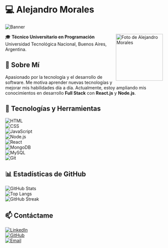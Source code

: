 # 💻 Alejandro Morales

![Banner]([https://via.placeholder.com/1200x400?text=Bienvenido+a+mi+GitHub](https://static.vecteezy.com/system/resources/previews/000/664/493/original/abstract-banner-design-vector.jpg)) 

<img src="URL_DE_TU_FOTO" alt="Foto de Alejandro Morales" width="150" height="150" align="right">

🎓 **Técnico Universitario en Programación**  
Universidad Tecnológica Nacional, Buenos Aires, Argentina.  

## 🚀 **Sobre Mí**  
Apasionado por la tecnología y el desarrollo de software. Me motiva aprender nuevas tecnologías y mejorar mis habilidades día a día. Actualmente, estoy ampliando mis conocimientos en desarrollo **Full Stack** con **React.js** y **Node.js**.

## 🔧 **Tecnologías y Herramientas**  
![HTML](https://img.shields.io/badge/HTML5-E34F26?style=for-the-badge&logo=html5&logoColor=white)  
![CSS](https://img.shields.io/badge/CSS3-1572B6?style=for-the-badge&logo=css3&logoColor=white)  
![JavaScript](https://img.shields.io/badge/JavaScript-F7DF1E?style=for-the-badge&logo=javascript&logoColor=black)  
![Node.js](https://img.shields.io/badge/Node.js-339933?style=for-the-badge&logo=node.js&logoColor=white)  
![React](https://img.shields.io/badge/React-61DAFB?style=for-the-badge&logo=react&logoColor=black)  
![MongoDB](https://img.shields.io/badge/MongoDB-4EA94B?style=for-the-badge&logo=mongodb&logoColor=white)  
![MySQL](https://img.shields.io/badge/MySQL-4479A1?style=for-the-badge&logo=mysql&logoColor=white)  
![Git](https://img.shields.io/badge/Git-F05032?style=for-the-badge&logo=git&logoColor=white)  

## 📊 **Estadísticas de GitHub**  
![GitHub Stats](https://github-readme-stats.vercel.app/api?username=AlejandroDanielMorales&show_icons=true&theme=dark)  
![Top Langs](https://github-readme-stats.vercel.app/api/top-langs/?username=AlejandroDanielMorales&layout=compact&theme=dark)  
![GitHub Streak](https://github-readme-streak-stats.herokuapp.com/?user=AlejandroDanielMorales&theme=dark)  

## 📫 **Contáctame**  
[![LinkedIn](https://img.shields.io/badge/LinkedIn-0A66C2?style=for-the-badge&logo=linkedin&logoColor=white)](TU_PERFIL_LINKEDIN)  
[![GitHub](https://img.shields.io/badge/GitHub-181717?style=for-the-badge&logo=github&logoColor=white)](https://github.com/TU_USUARIO)  
[![Email](https://img.shields.io/badge/Email-D14836?style=for-the-badge&logo=gmail&logoColor=white)](mailto:TUCORREO@ejemplo.com)  
